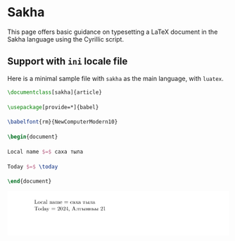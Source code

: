 # Sakha

This page offers basic guidance on typesetting a LaTeX document in the
Sakha language using the Cyrillic script.

## Support with `ini` locale file

Here is a minimal sample file with `sakha` as the main language, with `luatex`.

```tex
\documentclass[sakha]{article}

\usepackage[provide=*]{babel}

\babelfont{rm}{NewComputerModern10}

\begin{document}

Local name $=$ саха тыла

Today $=$ \today

\end{document}
```

![](../media/locale-sakha.png)